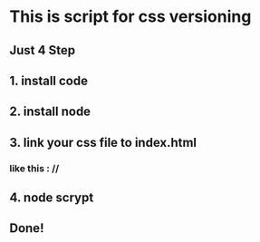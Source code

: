 # This is script for css versioning

## Just 4 Step

## 1. install code

## 2. install node

## 3. link your css file to index.html

### like this : /<link rel="stylesheet" href="./css/style.css">/

## 4. node scrypt

## Done!

